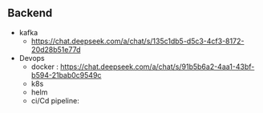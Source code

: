 ## Backend
- kafka
  - https://chat.deepseek.com/a/chat/s/135c1db5-d5c3-4cf3-8172-20d28b51e77d 
- Devops
  - docker : https://chat.deepseek.com/a/chat/s/91b5b6a2-4aa1-43bf-b594-21bab0c9549c
  - k8s
  - helm
  - ci/Cd pipeline: 